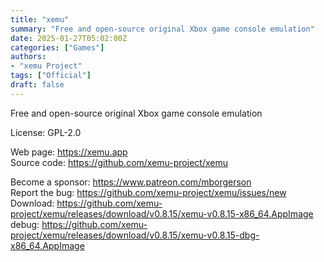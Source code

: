 ```yaml
---
title: "xemu"
summary: "Free and open-source original Xbox game console emulation"
date: 2025-01-27T05:02:00Z
categories: ["Games"]
authors:
- "xemu Project"
tags: ["Official"]
draft: false
---
```


Free and open-source original Xbox game console emulation

License: GPL-2.0

Web page: <https://xemu.app>  
Source code: <https://github.com/xemu-project/xemu>

Become a sponsor: <https://www.patreon.com/mborgerson>  
Report the bug: <https://github.com/xemu-project/xemu/issues/new>  
Download: <https://github.com/xemu-project/xemu/releases/download/v0.8.15/xemu-v0.8.15-x86_64.AppImage>  
debug: <https://github.com/xemu-project/xemu/releases/download/v0.8.15/xemu-v0.8.15-dbg-x86_64.AppImage>
